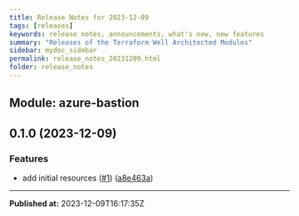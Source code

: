 ```yaml
---
title: Release Notes for 2023-12-09
tags: [releases]
keywords: release notes, announcements, what's new, new features
summary: "Releases of the Terraform Well Architected Modules"
sidebar: mydoc_sidebar
permalink: release_notes_20231209.html
folder: release_notes
---
```


## Module: azure-bastion
## 0.1.0 (2023-12-09)


### Features

* add initial resources ([#1](https://github.com/CloudNationHQ/terraform-azure-bastion/releases/tag/v0.1.0)) ([a8e463a](https://github.com/CloudNationHQ/terraform-azure-bastion/commit/a8e463a9d08993a759bb552983f29370339f086b))

---

**Published at:** 2023-12-09T16:17:35Z

